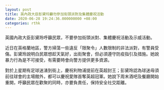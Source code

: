 ```yaml
---
layout: post
title: 英內政大臣彭黛玲籲勿參加街頭派對及集體慶祝活動
date: 2020-06-28 19:24:36.000000000 +08:00
categories: rthk
---
```


英國內政大臣彭黛玲呼籲民眾，不要參加街頭派對、集體慶祝活動及示威活動。

近日在英格蘭地區，警方掃蕩一些違反「限聚令」人數限制的非法派對，有警員受傷。彭黛玲說明白民眾想趁天氣好，出街聚會，但必須遵守防疫指引及措施。她說暴力行為是不可接受，有需要時會向警方提供更多資源。

對於上星期有足球迷湧到街上，慶祝利物浦提前在英超封王；彭黛玲認為球迷毋須前往球會的主場館外，都可以慶祝愛隊首奪英超冠軍。她說下周末酒吧及餐廳開始重開，呼籲民眾在歡聚的同時，亦要負責任，保持安全社交距離。
